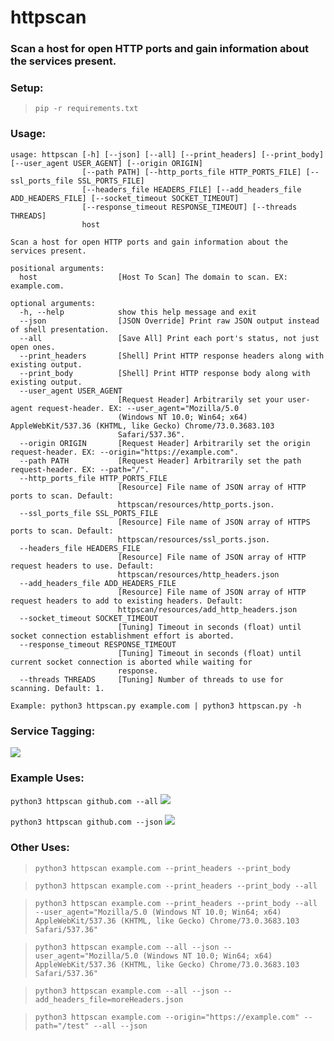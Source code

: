 # httpscan
 
### Scan a host for open HTTP ports and gain information about the services present.

### Setup:

> `pip -r requirements.txt`
### Usage:

```
usage: httpscan [-h] [--json] [--all] [--print_headers] [--print_body] [--user_agent USER_AGENT] [--origin ORIGIN]
                [--path PATH] [--http_ports_file HTTP_PORTS_FILE] [--ssl_ports_file SSL_PORTS_FILE]
                [--headers_file HEADERS_FILE] [--add_headers_file ADD_HEADERS_FILE] [--socket_timeout SOCKET_TIMEOUT]
                [--response_timeout RESPONSE_TIMEOUT] [--threads THREADS]
                host

Scan a host for open HTTP ports and gain information about the services present.

positional arguments:
  host                  [Host To Scan] The domain to scan. EX: example.com.

optional arguments:
  -h, --help            show this help message and exit
  --json                [JSON Override] Print raw JSON output instead of shell presentation.
  --all                 [Save All] Print each port's status, not just open ones.
  --print_headers       [Shell] Print HTTP response headers along with existing output.
  --print_body          [Shell] Print HTTP response body along with existing output.
  --user_agent USER_AGENT
                        [Request Header] Arbitrarily set your user-agent request-header. EX: --user_agent="Mozilla/5.0
                        (Windows NT 10.0; Win64; x64) AppleWebKit/537.36 (KHTML, like Gecko) Chrome/73.0.3683.103
                        Safari/537.36".
  --origin ORIGIN       [Request Header] Arbitrarily set the origin request-header. EX: --origin="https://example.com".
  --path PATH           [Request Header] Arbitrarily set the path request-header. EX: --path="/".
  --http_ports_file HTTP_PORTS_FILE
                        [Resource] File name of JSON array of HTTP ports to scan. Default:
                        httpscan/resources/http_ports.json.
  --ssl_ports_file SSL_PORTS_FILE
                        [Resource] File name of JSON array of HTTPS ports to scan. Default:
                        httpscan/resources/ssl_ports.json.
  --headers_file HEADERS_FILE
                        [Resource] File name of JSON array of HTTP request headers to use. Default:
                        httpscan/resources/http_headers.json
  --add_headers_file ADD_HEADERS_FILE
                        [Resource] File name of JSON array of HTTP request headers to add to existing headers. Default:
                        httpscan/resources/add_http_headers.json
  --socket_timeout SOCKET_TIMEOUT
                        [Tuning] Timeout in seconds (float) until socket connection establishment effort is aborted.
  --response_timeout RESPONSE_TIMEOUT
                        [Tuning] Timeout in seconds (float) until current socket connection is aborted while waiting for
                        response.
  --threads THREADS     [Tuning] Number of threads to use for scanning. Default: 1.

Example: python3 httpscan.py example.com | python3 httpscan.py -h
```

### Service Tagging:
![](https://github.com/hostinfodev/httpscan/blob/main/img/tagged_services.png?raw=true)

### Example Uses:

`python3 httpscan github.com --all`
![](https://github.com/hostinfodev/httpscan/blob/main/img/all.png?raw=true)

`python3 httpscan github.com --json`
![](https://github.com/hostinfodev/httpscan/blob/main/img/json.png?raw=true)

### Other Uses:

> `python3 httpscan example.com --print_headers --print_body`

> `python3 httpscan example.com --print_headers --print_body --all`

> `python3 httpscan example.com --print_headers --print_body --all --user_agent="Mozilla/5.0 (Windows NT 10.0; Win64; x64) AppleWebKit/537.36 (KHTML, like Gecko) Chrome/73.0.3683.103 Safari/537.36"`

> `python3 httpscan example.com --all --json --user_agent="Mozilla/5.0 (Windows NT 10.0; Win64; x64) AppleWebKit/537.36 (KHTML, like Gecko) Chrome/73.0.3683.103 Safari/537.36"`

> `python3 httpscan example.com --all --json --add_headers_file=moreHeaders.json`

> `python3 httpscan example.com --origin="https://example.com" --path="/test" --all --json`